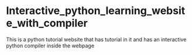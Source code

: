 # Interactive_python_learning_website_with_compiler
This is a python tutorial website that has tutorial in it and has an interactive python compiler inside the webpage
